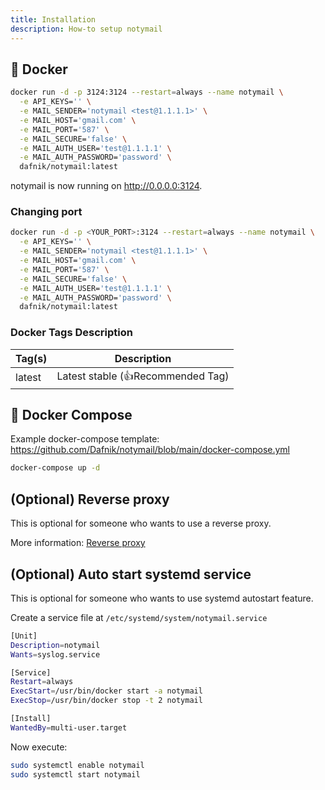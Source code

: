 ```yaml
---
title: Installation
description: How-to setup notymail
---
```


## 🐳 Docker

```bash
docker run -d -p 3124:3124 --restart=always --name notymail \
  -e API_KEYS='' \
  -e MAIL_SENDER='notymail <test@1.1.1.1>' \
  -e MAIL_HOST='gmail.com' \
  -e MAIL_PORT='587' \
  -e MAIL_SECURE='false' \
  -e MAIL_AUTH_USER='test@1.1.1.1' \
  -e MAIL_AUTH_PASSWORD='password' \
  dafnik/notymail:latest
```

notymail is now running on <http://0.0.0.0:3124>.

### Changing port

```bash
docker run -d -p <YOUR_PORT>:3124 --restart=always --name notymail \
  -e API_KEYS='' \
  -e MAIL_SENDER='notymail <test@1.1.1.1>' \
  -e MAIL_HOST='gmail.com' \
  -e MAIL_PORT='587' \
  -e MAIL_SECURE='false' \
  -e MAIL_AUTH_USER='test@1.1.1.1' \
  -e MAIL_AUTH_PASSWORD='password' \
  dafnik/notymail:latest
```

### Docker Tags Description

| Tag(s) | Description                       |
| ------ | --------------------------------- |
| latest | Latest stable (👍Recommended Tag) |

## 🐳 Docker Compose

Example docker-compose template: https://github.com/Dafnik/notymail/blob/main/docker-compose.yml

```bash
docker-compose up -d
```

## (Optional) Reverse proxy

This is optional for someone who wants to use a reverse proxy.

More information: [Reverse proxy](../reverse-proxy)

## (Optional) Auto start systemd service

This is optional for someone who wants to use systemd autostart feature.

Create a service file at `/etc/systemd/system/notymail.service`

```bash
[Unit]
Description=notymail
Wants=syslog.service

[Service]
Restart=always
ExecStart=/usr/bin/docker start -a notymail
ExecStop=/usr/bin/docker stop -t 2 notymail

[Install]
WantedBy=multi-user.target
```

Now execute:

```bash
sudo systemctl enable notymail
sudo systemctl start notymail
```
